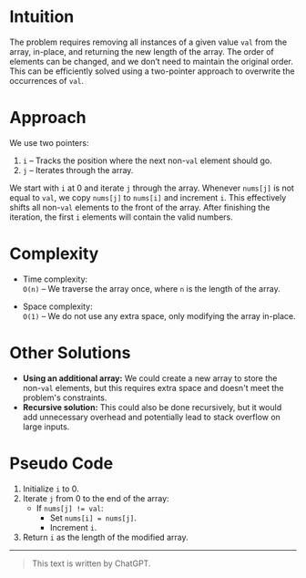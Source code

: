 # Intuition

The problem requires removing all instances of a given value `val` from the array, in-place, and returning the new length of the array. The order of elements can be changed, and we don’t need to maintain the original order. This can be efficiently solved using a two-pointer approach to overwrite the occurrences of `val`.

# Approach

We use two pointers:

1. `i` – Tracks the position where the next non-`val` element should go.
2. `j` – Iterates through the array.

We start with `i` at 0 and iterate `j` through the array. Whenever `nums[j]` is not equal to `val`, we copy `nums[j]` to `nums[i]` and increment `i`. This effectively shifts all non-`val` elements to the front of the array. After finishing the iteration, the first `i` elements will contain the valid numbers.

# Complexity

- Time complexity:  
  `O(n)` – We traverse the array once, where `n` is the length of the array.

- Space complexity:  
  `O(1)` – We do not use any extra space, only modifying the array in-place.

# Other Solutions

- **Using an additional array:** We could create a new array to store the non-`val` elements, but this requires extra space and doesn't meet the problem's constraints.
- **Recursive solution:** This could also be done recursively, but it would add unnecessary overhead and potentially lead to stack overflow on large inputs.

# Pseudo Code

1. Initialize `i` to 0.
2. Iterate `j` from 0 to the end of the array:
   - If `nums[j] != val`:
     - Set `nums[i] = nums[j]`.
     - Increment `i`.
3. Return `i` as the length of the modified array.

---

> This text is written by ChatGPT.
